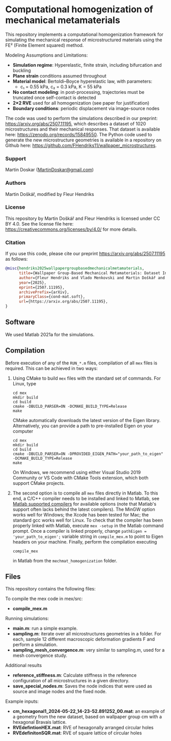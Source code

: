 # Computational homogenization of mechanical metamaterials
This repository implements a computational homogenization framework for simulating the mechanical response of microstructured materials using the FE² (Finite Element squared) method.

Modeling Assumptions and Limitations:
- **Simulation regime**: Hyperelastic, finite strain, including bifurcation and buckling
- **Plane strain** conditions assumed throughout
- **Material model**: Bertoldi–Boyce hyperelastic law, with parameters:
  - c₁ = 0.55 kPa, c₂ = 0.3 kPa, K = 55 kPa
- **No contact modeling**: in post-processing, trajectories must be truncated once self-contact is detected
- **2×2 RVE** used for all homogenization (see paper for justification)
- **Boundary conditions**: periodic displacement via image-source nodes

The code was used to perform the simulations described in our preprint: https://arxiv.org/abs/2507.11195, which describes a dataset of 1020 microstructures and their mechanical responses. That dataset is available here: https://zenodo.org/records/15849550.
The Python code used to generate the new microstructure geometries is available in a repository on Github here: https://github.com/FHendriks11/wallpaper_microstructures.

### Support
Martin Doskar (MartinDoskar@gmail.com)

### Authors
Martin Doškář, modified by Fleur Hendriks

### License
This repository by Martin Doškář and Fleur Hendriks is licensed under CC BY 4.0. See the license file here: https://creativecommons.org/licenses/by/4.0/ for more details.

### Citation
If you use this code, please cite our preprint https://arxiv.org/abs/2507.11195 as follows:

```bibtex
@misc{hendriks2025wallpapergroupbasedmechanicalmetamaterials,
      title={Wallpaper Group-Based Mechanical Metamaterials: Dataset Including Mechanical Responses}, 
      author={Fleur Hendriks and Vlado Menkovski and Martin Doškář and Marc G. D. Geers and Kevin Verbeek and Ondřej Rokoš},
      year={2025},
      eprint={2507.11195},
      archivePrefix={arXiv},
      primaryClass={cond-mat.soft},
      url={https://arxiv.org/abs/2507.11195}, 
}
```

## Software
We used Matlab 2021a for the simulations.

## Compilation

Before execution of any of the `RUN_*.m` files, compilation of all `mex` files is required. This can be achieved in two ways:

1. Using CMake to build `mex` files with the standard set of commands. For Linux, type
    ```
    cd mex
    mkdir build
    cd build
    cmake -DBUILD_PARSER=ON -DCMAKE_BUILD_TYPE=Release
    make
    ```
    CMake automatically downloads the latest version of the Eigen library. Alternatively, you can provide a path to pre-installed Eigen on your computer
    ```
    cd mex
    mkdir build
    cd build
    cmake -DBUILD_PARSER=ON -DPROVIDED_EIGEN_PATH="your_path_to_eigen" -DCMAKE_BUILD_TYPE=Release
    make
    ```
    On Windows, we recommend using either Visual Studio 2019 Community or VS Code with CMake Tools extension, which both support CMake projects.

2. The second option is to compile all `mex` files directly in Matlab. To this end, a C/C++ compiler needs to be installed and linked to Matlab, see [Matlab supported compilers](https://www.mathworks.com/support/compilers.html) for available options (note that Matlab's support often lacks behind the latest compilers). The MinGW option works well for Windows; the Xcode has been tested for Mac; the standard gcc works well for Linux. To check that the compiler has been properly linked with Matlab, execute `mex -setup` in the Matlab command prompt.
Once a compiler is linked properly, change `pathEigen = 'your_path_to_eigen';` variable string in `compile_mex.m` to point to Eigen headers on your machine. Finally, perform the compilation executing
    ```
    compile_mex
    ```
    in Matlab from the `mechmat_homogenization` folder.

## Files
This repository contains the following files:

To compile the mex code in mex/src:
* **compile_mex.m**

Running simulations:
* **main.m**: run a simple example.
* **sampling.m**: iterate over all microstructures geometries in a folder. For each, sample 12 different macroscopic deformation gradients F and perform a simulation.
* **sampling_mesh_convergence.m**: very similar to sampling.m, used for a mesh convergence study.

Additional results
* **reference_stiffness.m**: Calculate stiffness in the reference configuration of all microstructures in a given directory.
* **save_special_nodes.m**: Saves the node indices that were used as source and image nodes and the fixed node.

Example inputs:
* **cm_hexagonal1_2024-05-22_14-23-52.891252_00.mat**: an example of a geometry from the new dataset, based on wallpaper group cm with a hexagonal Bravais lattice.
* **RVEdefintionHEX.mat**: RVE of hexagonally arranged circular holes
* **RVEdefinitonSQR.mat**: RVE of square lattice of circular holes
